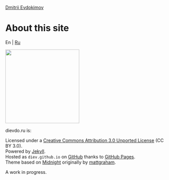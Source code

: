 [Dmitrii Evdokimov](en)

About this site
===============

En | [Ru](about "Russian language (по-русски)")

<img alt="" class="avatar width-full rounded-2" height="230" src="https://avatars3.githubusercontent.com/u/2707312?v=3&amp;s=460" width="230">

dievdo.ru is:

Licensed under a [Creative Commons Attribution 3.0 Unported License](http://creativecommons.org/licenses/by/3.0/deed.en_US) (CC BY 3.0).  
Powered by [Jekyll](http://jekyllrb.com/).  
Hosted as `diev.github.io` on [GitHub](http://github.com/diev/diev.github.io) thanks to [GitHub Pages](http://pages.github.com/).  
Theme based on [Midnight](https://pages-themes.github.io/midnight/) originally by [mattgraham](https://twitter.com/michigangraham).

A work in progress.
